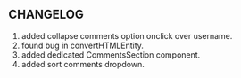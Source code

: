 ## CHANGELOG

1. added collapse comments option onclick over username.
2. found bug in convertHTMLEntity.
3. added dedicated CommentsSection component.
4. added sort comments dropdown.
